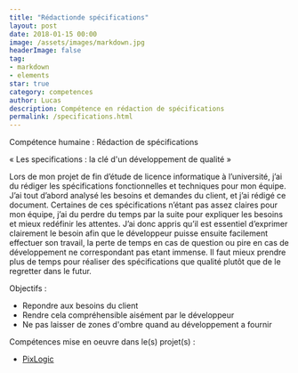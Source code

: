 ```yaml
---
title: "Rédactionde spécifications"
layout: post
date: 2018-01-15 00:00
image: /assets/images/markdown.jpg
headerImage: false
tag:
- markdown
- elements
star: true
category: competences
author: Lucas
description: Compétence en rédaction de spécifications
permalink: /specifications.html
---
```


Compétence humaine : Rédaction de spécifications

« Les specifications : la clé d'un développement de qualité »

Lors de mon projet de fin d’étude de licence informatique à l’université, j’ai du rédiger les spécifications fonctionnelles et techniques pour mon équipe.
J’ai tout d’abord analysé les besoins et demandes du client, et j’ai rédigé ce document.
Certaines de ces spécifications n’étant pas assez claires pour mon équipe, j’ai du perdre du temps par la suite pour expliquer les besoins et mieux redéfinir les attentes.
J’ai donc appris qu’il est essentiel d’exprimer clairement le besoin afin que le développeur puisse ensuite facilement effectuer son travail, la perte de temps en cas de question ou pire en cas de développement ne correspondant pas etant immense.
Il faut mieux prendre plus de temps pour réaliser des spécifications que qualité plutôt que de le regretter dans le futur.

Objectifs :
 - Repondre aux besoins du client
 - Rendre cela compréhensible aisément par le développeur
 - Ne pas laisser de zones d'ombre quand au développement a fournir

Compétences mise en oeuvre dans le(s) projet(s) :

- [PixLogic]({{site.url}}/myportfolio/PixLogic)
